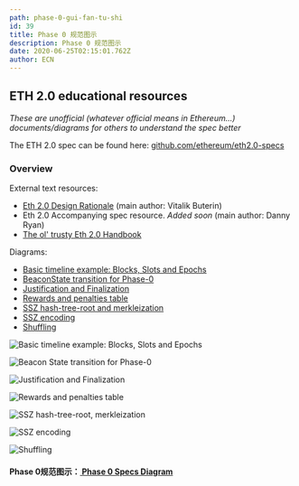 ```yaml
---
path: phase-0-gui-fan-tu-shi
id: 39
title: Phase 0 规范图示
description: Phase 0 规范图示
date: 2020-06-25T02:15:01.762Z
author: ECN
---
```



## ETH 2.0 educational resources

_These are unofficial \(whatever official means in Ethereum...\) documents/diagrams for others to understand the spec better_

The ETH 2.0 spec can be found here: [github.com/ethereum/eth2.0-specs](https://github.com/ethereum/eth2.0-specs)

### Overview

External text resources:

* [Eth 2.0 Design Rationale](https://notes.ethereum.org/s/rkhCgQteN) \(main author: Vitalik Buterin\)
* Eth 2.0 Accompanying spec resource. _Added soon_ \(main author: Danny Ryan\)
* [The ol' trusty Eth 2.0 Handbook](https://notes.ethereum.org/s/BkSZAJNwX)

Diagrams:

* [Basic timeline example: Blocks, Slots and Epochs](https://github.com/protolambda/eth2-docs#timeline-concept)
* [BeaconState transition for Phase-0](https://github.com/protolambda/eth2-docs#phase-0-beaconstate-transition)
* [Justification and Finalization](https://github.com/protolambda/eth2-docs#justification-and-finalization)
* [Rewards and penalties table](https://github.com/protolambda/eth2-docs#rewards-and-penalties-table)
* [SSZ hash-tree-root and merkleization](https://github.com/protolambda/eth2-docs#ssz-hash-tree-root-and-merkleization)
* [SSZ encoding](https://github.com/protolambda/eth2-docs#ssz-encoding)
* [Shuffling](https://github.com/protolambda/eth2-docs#shuffling)

![Basic timeline example: Blocks, Slots and Epochs](https://github.com/protolambda/eth2-docs/raw/master/eth2-timeline.png)

![Beacon State transition for Phase-0](https://github.com/protolambda/eth2-docs/raw/master/eth2-transition.png)

![Justification and Finalization](https://github.com/protolambda/eth2-docs/raw/master/eth2-finalization.png)

![Rewards and penalties table](https://github.com/protolambda/eth2-docs/raw/master/eth2-rewards-penalties.png)

![SSZ hash-tree-root, merkleization](https://github.com/protolambda/eth2-docs/raw/master/eth2-htr.png)

![SSZ encoding](https://github.com/protolambda/eth2-docs/raw/master/eth2-ssz.png)

![Shuffling](https://github.com/protolambda/eth2-docs/raw/master/eth2-shuffling.png)

#### 

#### 

#### Phase 0规范图示：[ Phase 0 Specs Diagram](https://github.com/protolambda/eth2-docs)

